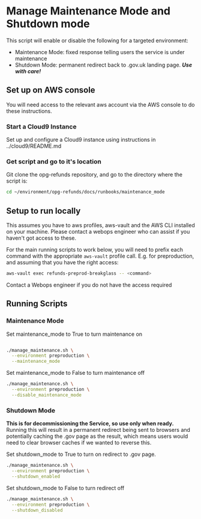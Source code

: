 # Manage Maintenance Mode and Shutdown mode

This script will enable or disable the following for a targeted environment:

- Maintenance Mode: fixed response telling users the service is under maintenance
- Shutdown Mode: permanent redirect back to .gov.uk landing page. ***Use with care!***

## Set up on AWS console

You will need access to the relevant aws account via the AWS console to do these instructions.

### Start a Cloud9 Instance

Set up and configure a Cloud9 instance using instructions in ../cloud9/README.md

### Get script and go to it's location

Git clone the opg-refunds repository, and go to the directory where the script is:

```bash
cd ~/environment/opg-refunds/docs/runbooks/maintenance_mode
```

## Setup to run locally

This assumes you have to aws profiles, aws-vault and the AWS CLI installed on your machine. Please contact a webops engineer who can assist if you haven't got access to these.

For the main running scripts to work below, you will need to prefix each command with the appropriate `aws-vault` profile call. E.g. for preproduction, and assuming that you have the right access:

```bash
aws-vault exec refunds-preprod-breakglass -- <command>
```

Contact a Webops engineer if you do not have the access required

## Running Scripts

### Maintenance Mode

Set maintenance_mode to True to turn maintenance on

``` bash

./manage_maintenance.sh \
  --environment preproduction \
  --maintenance_mode
```

Set maintenance_mode to False to turn maintenance off

``` bash
./manage_maintenance.sh \
  --environment preproduction \
  --disable_maintenance_mode
```

### Shutdown Mode

**This is for decommissioning the Service, so use only when ready.** Running this will result in a permanent redirect being sent to browsers and potentially caching the .gov page as the result, which means users would need to clear browser caches if we wanted to reverse this.

Set shutdown_mode to True to turn  on redirect to .gov page.

``` bash
./manage_maintenance.sh \
  --environment preproduction \
  --shutdown_enabled
```

Set shutdown_mode to False to turn redirect off

``` bash
./manage_maintenance.sh \
  --environment preproduction \
  --shutdown_disabled
```
